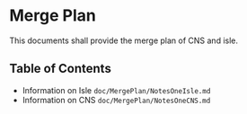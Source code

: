 # Merge Plan

This documents shall provide the merge plan of CNS and isle.

## Table of Contents

* Information on Isle `doc/MergePlan/NotesOneIsle.md`
* Information on CNS `doc/MergePlan/NotesOneCNS.md`
